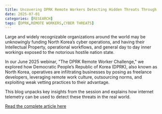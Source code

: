 ```yaml
---
title: Uncovering DPRK Remote Workers Detecting Hidden Threats Through Internet Telemetry
date: 2025-07-01
categories: [RESEARCH]
tags: [DPRK,REMOTE WORKERS,CYBER THREATS]
---
```


Large and widely recognizable organizations around the world may be unknowingly funding North Korea’s cyber operations, and having their Intellectual Property, operational workflows, and general day to day inner workings exposed to the notorious hostile nation state.

In our June 2025 webinar, "The DPRK Remote Worker Challenge," we explored how Democratic People’s Republic of Korea (DPRK), also known as North Korea, operatives are infiltrating businesses by posing as freelance developers, leveraging remote work culture, outsourcing norms, and exploiting weak vetting practices to their advantage.

This blog unpacks key insights from the session and explains how internet telemetry can be used to detect these threats in the real world.

[Read the complete article here](https://www.team-cymru.com/post/uncovering-dprk-remote-workers)